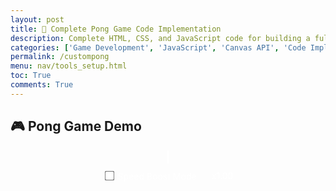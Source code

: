 ```yaml
---
layout: post
title: 🏓 Complete Pong Game Code Implementation
description: Complete HTML, CSS, and JavaScript code for building a fully functional 2-player Pong game
categories: ['Game Development', 'JavaScript', 'Canvas API', 'Code Implementation']
permalink: /custompong
menu: nav/tools_setup.html
toc: True
comments: True
---
```


## 🎮 Pong Game Demo

<div class="game-canvas-container" style="text-align:center;">
  <canvas id="pongCanvas" width="800" height="500"></canvas>
  <br>
  <button id="restartBtn">Restart Game</button>

  <!-- SpeedBoostMode controls -->
  <div id="controls" style="margin-top:12px;">
    <label style="color:#fff; user-select:none;">
      <input type="checkbox" id="boostToggle"> Speed Boost Mode
    </label>
    <span id="boostStatus" style="color:#fff; margin-left:12px;">x1.00</span>
  </div>
</div>

<style>
  .game-canvas-container { margin-top: 20px; }
  #pongCanvas { border: 2px solid #fff; background: #000; }
  #restartBtn {
    display: none; margin-top: 15px; padding: 10px 20px; font-size: 18px;
    border: none; border-radius: 6px; background: #4caf50; color: white; cursor: pointer;
  }
  #restartBtn:hover { background: #45a049; }

  /* SpeedBoostMode controls */
  #controls { display: inline-flex; align-items: center; gap: 12px; }
  #controls input { transform: scale(1.2); cursor: pointer; }
  #controls label { cursor: pointer; }
</style>

<script>
/* =============== DOM refs =============== */
const canvas = document.getElementById('pongCanvas');
const ctx = canvas.getContext('2d');
const restartBtn = document.getElementById('restartBtn');

const boostToggle = document.getElementById('boostToggle');
const boostStatus = document.getElementById('boostStatus');

/* =============== Classes =============== */
class Paddle {
  constructor(x, y, w, h, speed, upKey, downKey) {
    this.x = x; this.y = y;
    this.w = w; this.h = h;
    this.speed = speed;
    this.upKey = upKey; this.downKey = downKey;
    this.color = "#fff";
  }
  move(keys, canvasH) {
    if (keys[this.upKey]) this.y -= this.speed;
    if (keys[this.downKey]) this.y += this.speed;
    if (this.y < 0) this.y = 0;
    if (this.y + this.h > canvasH) this.y = canvasH - this.h;
  }
  draw(ctx) {
    ctx.fillStyle = this.color;
    ctx.fillRect(this.x, this.y, this.w, this.h);
  }
  center(canvasH) { this.y = (canvasH - this.h) / 2; }
}

class Ball {
  constructor(r) {
    this.r = r;
    this.x = 0; this.y = 0;
    this.vx = 0; this.vy = 0;
    this.color = "#fff";
  }
  reset(W, H) {
    this.x = W/2; this.y = H/2;
    this.vx = Math.random() > 0.5 ? 5 : -5;
    this.vy = (Math.random() * 4) - 2;
    this.color = Ball.randomColor();
  }
  move() { this.x += this.vx; this.y += this.vy; }
  wallBounce(H) {
    if (this.y + this.r > H || this.y - this.r < 0) this.vy = -this.vy;
  }
  speed() { return Math.hypot(this.vx, this.vy); }
  clamp(max) {
    const s = this.speed();
    if (s > max) { const k = max / s; this.vx *= k; this.vy *= k; }
  }
  enforceMinX(min) {
    if (Math.abs(this.vx) < min) {
      const dir = this.vx === 0 ? (Math.random() < 0.5 ? -1 : 1) : Math.sign(this.vx);
      this.vx = dir * min;
    }
  }
  draw(ctx) {
    ctx.fillStyle = this.color;
    ctx.beginPath(); ctx.arc(this.x, this.y, this.r, 0, Math.PI*2); ctx.fill();
  }
  static randomColor() {
    const L="0123456789ABCDEF"; let c="#";
    for (let i=0;i<6;i++) c+=L[Math.floor(Math.random()*16)];
    return c;
  }
}

/* =============== Game Coordinator =============== */
class Game {
  constructor(canvas, ctx) {
    this.canvas = canvas; this.ctx = ctx;
    this.W = canvas.width; this.H = canvas.height;

    // gameplay constants
    this.pW = 8; this.pH = 80; this.paddleSpeed = 7;
    this.ballR = 10;
    this.winningScore = 10;
    this.gameOver = false;

    // speed boost constants
    this.HITS_PER_BOOST = 3;
    this.BOOST_FACTOR = 1.10;
    this.MAX_SPEED = 18;
    this.MIN_X_SPEED = 2.0; // anti "yo-yo"

    // state
    this.p1 = new Paddle(0, (this.H - this.pH)/2, this.pW, this.pH, this.paddleSpeed, "w", "s");
    this.p2 = new Paddle(this.W - this.pW, (this.H - this.pH)/2, this.pW, this.pH, this.paddleSpeed, "i", "k");
    this.ball = new Ball(this.ballR);
    this.player1Score = 0; this.player2Score = 0;

    // speed boost tracking (UI owned by page; Game updates label)
    this.hitCount = 0;
    this.speedMultiplier = 1;
    this.boostFlashFrames = 0; this.boostFlashX = 0; this.boostFlashY = 0;

    // first serve
    this.serve();
  }

  serve() {
    this.ball.reset(this.W, this.H);
    this.ball.enforceMinX(this.MIN_X_SPEED);
    if (boostToggle.checked) this.resetBoost();
    this.boostFlashFrames = 0;
  }

  applyBoostIfNeeded() {
    if (boostToggle.checked && this.hitCount > 0 && this.hitCount % this.HITS_PER_BOOST === 0) {
      this.ball.vx *= this.BOOST_FACTOR; this.ball.vy *= this.BOOST_FACTOR;
      this.speedMultiplier *= this.BOOST_FACTOR;
      this.ball.clamp(this.MAX_SPEED);
      this.ball.enforceMinX(this.MIN_X_SPEED);
      this.updateBoostUI();
      // start flash near ball
      this.boostFlashFrames = 30;
      this.boostFlashX = this.ball.x; this.boostFlashY = this.ball.y;
    }
  }

  resetBoost() { this.hitCount = 0; this.speedMultiplier = 1; this.updateBoostUI(); }
  updateBoostUI() { boostStatus.textContent = "x" + this.speedMultiplier.toFixed(2); }

  update(keys) {
    if (this.gameOver) return;

    // input
    this.p1.move(keys, this.H);
    this.p2.move(keys, this.H);

    // physics
    this.ball.move();
    this.ball.wallBounce(this.H);

    // collisions: left paddle (tame deflection gain)
    if (this.ball.x - this.ball.r < this.p1.x + this.p1.w &&
        this.ball.y > this.p1.y && this.ball.y < this.p1.y + this.p1.h) {
      this.ball.vx = -this.ball.vx;
      const d = this.ball.y - (this.p1.y + this.p1.h/2);
      this.ball.vy = d * 0.2;  // left: 0.2
      this.ball.color = Ball.randomColor();
      this.ball.vx *= 1.02;    // tiny nudge to avoid perfectly vertical loops
      this.hitCount++; this.applyBoostIfNeeded(); this.ball.enforceMinX(this.MIN_X_SPEED);
    }

    // collisions: right paddle
    if (this.ball.x + this.ball.r > this.p2.x &&
        this.ball.y > this.p2.y && this.ball.y < this.p2.y + this.p2.h) {
      this.ball.vx = -this.ball.vx;
      const d = this.ball.y - (this.p2.y + this.p2.h/2);
      this.ball.vy = d * 0.3;  // right: 0.3
      this.ball.color = Ball.randomColor();
      this.ball.vx *= 1.02;
      this.hitCount++; this.applyBoostIfNeeded(); this.ball.enforceMinX(this.MIN_X_SPEED);
    }

    // scoring
    if (this.ball.x - this.ball.r < 0) {
      this.player2Score++;
      if (this.player2Score >= this.winningScore) { this.gameOver = true; restartBtn.style.display = "inline-block"; }
      this.serve();
    } else if (this.ball.x + this.ball.r > this.W) {
      this.player1Score++;
      if (this.player1Score >= this.winningScore) { this.gameOver = true; restartBtn.style.display = "inline-block"; }
      this.serve();
    }
  }

  draw() {
    const ctx = this.ctx;
    // background
    ctx.fillStyle = "#000";
    ctx.fillRect(0, 0, this.W, this.H);

    // paddles & ball
    this.p1.draw(ctx); this.p2.draw(ctx); this.ball.draw(ctx);

    // scores
    ctx.fillStyle = "white"; ctx.font = "30px Arial";
    ctx.fillText(this.player1Score, this.W/4, 50);
    ctx.fillText(this.player2Score, 3*this.W/4, 50);

    // game over text
    if (this.gameOver) {
      ctx.fillStyle = "red";   ctx.fillText("Game Over", this.W/2 - 80, this.H/2 - 20);
      ctx.fillStyle = "yellow";ctx.fillText(this.player1Score >= this.winningScore ? "Player 1 Wins!" : "Player 2 Wins!", this.W/2 - 120, this.H/2 + 20);
    }

    // boost flash
    if (this.boostFlashFrames > 0) {
      const a = this.boostFlashFrames / 30;
      ctx.save(); ctx.globalAlpha = a; ctx.fillStyle = "cyan"; ctx.font = "20px Arial";
      ctx.fillText("+10%", this.boostFlashX - 16, this.boostFlashY - 16 - (30 - this.boostFlashFrames) * 0.5);
      ctx.restore();
      this.boostFlashFrames--;
    }
  }

  restart() {
    this.player1Score = 0; this.player2Score = 0;
    this.p1.center(this.H); this.p2.center(this.H);
    this.gameOver = false; restartBtn.style.display = "none";
    this.serve();
  }
}

/* =============== Procedural persistence (will move into Game in Commit #11) =============== */
function loadSettings() {
  const raw = localStorage.getItem('pong.settings');
  if (!raw) return;
  try {
    const cfg = JSON.parse(raw);
    boostToggle.checked = !!cfg.boostEnabled;
  } catch(e){}
}
function saveSettings() {
  const cfg = { boostEnabled: boostToggle.checked };
  localStorage.setItem('pong.settings', JSON.stringify(cfg));
}
boostToggle.addEventListener('change', () => { saveSettings(); /* UI updates handled by Game */ });

/* =============== Input & Boot =============== */
const keys = {};
document.addEventListener("keydown", e => keys[e.key] = true);
document.addEventListener("keyup",   e => keys[e.key] = false);

// Load persisted toggle BEFORE starting game
loadSettings();
boostStatus.textContent = "x1.00"; // Game will update when boosts happen

const game = new Game(canvas, ctx);

restartBtn.addEventListener("click", () => game.restart());

function loop(){ game.update(keys); game.draw(); requestAnimationFrame(loop); }
loop();
</script>



